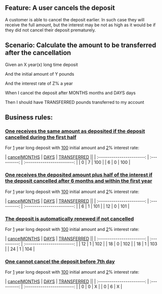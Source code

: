[cancel]: - "#result = cancel(#lengthInYears, #initialAmount, #interestRate, #months, #days)"
[length]: - "#lengthInYears"
[initial]: - "#initialAmount"
[interestrate]: - "#interestRate"
[months]: - "#months"
[days]: - "#days"
[transferred]:  - "?=#result.amountTransferred"

## Feature: A user cancels the deposit

A customer is able to cancel the deposit earlier. In such case
they will receive the full amount, but the interest may be
not as high as it would be if they did not cancel their deposit
prematurely.

## Scenario: Calculate the amount to be transferred after the cancellation

Given an X year(x) long time deposit

And the initial amount of Y pounds

And the interest rate of Z% a year

When I cancel the deposit after MONTHS months and DAYS days

Then I should have TRANSFERRED pounds transferred to my account

## Business rules:

### [One receives the same amount as deposited if the deposit cancelled during the first half](- "first half c:status=ExpectedToFail")

For [1][length] year long deposit with [100][initial] initial amount and [2][interestrate]% interest rate:

| [cancel][][MONTHS][months] | [DAYS][days] | [TRANSFERRED][transferred] ||
| :------------------------: | :----------: | :-------------------------: |
| 0                          | 7            | 100                         |
| 6                          | 0            | 100                         |
 
### [One receives the deposited amount plus half of the interest if the deposit cancelled after 6 months and within the first year](- "second half c:status=ExpectedToFail")

For [1][length] year long deposit with [100][initial] initial amount and [2][interestrate]% interest rate:

| [cancel][][MONTHS][months] | [DAYS][days] | [TRANSFERRED][transferred] ||
| :------------------------: | :----------: | :-------------------------: |
| 6                          | 1            | 101                         |
| 12                         | 0            | 101                         |

### [The deposit is automatically renewed if not cancelled](- "renewal c:status=ExpectedToFail")

For [1][length] year long deposit with [100][initial] initial amount and [2][interestrate]% interest rate:

| [cancel][][MONTHS][months] | [DAYS][days] | [TRANSFERRED][transferred] ||
| :------------------------: | :----------: | :-------------------------: |
| 12                         | 1            | 102                         |
| 18                         | 0            | 102                         |
| 18                         | 1            | 103                         |
| 24                         | 1            | 104                         |

### [One cannot cancel the deposit before 7th day](- "cannot cancel c:status=ExpectedToFail")

For [1][length] year long deposit with [100][initial] initial amount and [2][interestrate]% interest rate:

| [cancel][][MONTHS][months] | [DAYS][days] | [TRANSFERRED][transferred] ||
| :------------------------: | :----------: | :-------------------------: |
| 0                          | 0            | X                           |
| 0                          | 6            | X                           |

